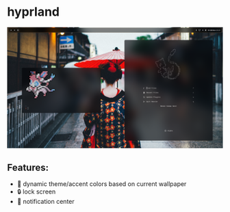 # hyprland
![screenshot](./.assets/screenshot.png)

## Features:
* 🎨 dynamic theme/accent colors based on current wallpaper
* 🔒 lock screen
* 🔔 notification center
